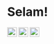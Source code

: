 <h1>Selam!</h1>
<div class="social-media">
  <a href="https://www.linkedin.com/in/honuratus"><img rel="stylesheet" src="https://cdn.jsdelivr.net/npm/simple-icons@v3/icons/linkedin.svg" style="width:22px;color:blue"></a>
  <a href="https://leetcode.com/honuratus/"><img src="https://cdn.jsdelivr.net/npm/simple-icons@v3/icons/leetcode.svg" style="width:22px;color:green"></a>
  <a href="https://www.hackerrank.com/profile/onurbaranyilmaz"><img src="https://cdn.jsdelivr.net/npm/simple-icons@v3/icons/hackerrank.svg" style="width:22px;color:white"></a>
</div>
